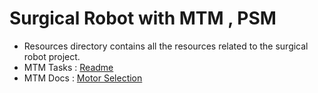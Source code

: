 # Surgical Robot with MTM , PSM
- Resources directory contains all the resources related to the surgical robot project.
- MTM Tasks : [Readme](Tasks.md)
- MTM Docs : [Motor Selection](docs/motor_selection.md)
